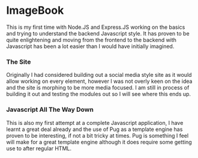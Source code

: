 # ImageBook
This is my first time with Node.JS and Express.JS working on the basics and trying to understand the backend Javascript style. It has proven to be quite enlightening and moving from the frontend to the backend with Javascript has been a lot easier than I would have initially imagined.

### The Site
Originally I had considered building out a social media style site as it would allow working on every element, however I was not overly keen on the idea and the site is morphing to be more media focused. I am still in process of building it out and testing the modules out so I will see where this ends up.

### Javascript All The Way Down
This is also my first attempt at a complete Javascript application, I have learnt a great deal already and the use of Pug as a template engine has proven to be interesting, if not a bit tricky at times. Pug is something I feel will make for a great template engine although it does require some getting use to after regular HTML.
